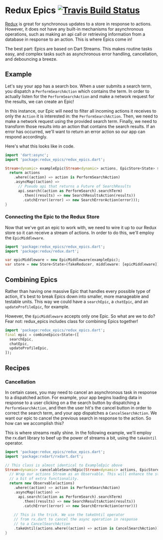 # Redux Epics [![Travis Build Status](https://api.travis-ci.org/brianegan/dart_redux_epics.svg?branch=master)](https://travis-ci.org/brianegan/dart_redux_epics)

[Redux](https://pub.dartlang.org/packages/redux) is great for synchronous updates to a store in response to actions. However, it does not have any built-in mechanisms for asynchronous operations, such as making an api call or retrieving information from a database in response to an action. This is where Epics come in!

The best part: Epics are based on Dart Streams. This makes routine tasks easy, and complex tasks such as asynchronous error handling, cancellation, and debouncing a breeze.

## Example

Let's say your app has a search box. When a user submits a search term,
you dispatch a `PerformSearchAction` which contains the term. In order to
actually listen for the `PerformSearchAction` and make a network request
for the results, we can create an Epic!

In this instance, our Epic will need to filter all incoming actions it
receives to only the `Action` it is interested in: the `PerformSearchAction`.
Then, we need to make a network request using the provided search term.
Finally, we need to transform those results into an action that contains
the search results. If an error has occurred, we'll want to return an error action so our app can respond accordingly.

Here's what this looks like in code.

```dart
import 'dart:async';
import 'package:redux_epics/redux_epics.dart';

Stream<dynamic> exampleEpic(Stream<dynamic> actions, EpicStore<State> store) {
  return actions
    .where((action) => action is PerformSearchAction)
    .asyncMap((action) => 
      // Pseudo api that returns a Future of SearchResults
      api.search((action as PerformSearch).searchTerm)
        .then((results) => new SearchResultsAction(results))
        .catchError((error) => new SearchErrorAction(error)));
}
```

### Connecting the Epic to the Redux Store

Now that we've got an epic to work with, we need to wire it up to our Redux store so it can receive a stream of actions. In order to do this, we'll employ the `EpicMiddleware`.

```dart
import 'package:redux_epics/redux_epics.dart';
import 'package:redux/redux.dart';

var epicMiddleware = new EpicMiddleware(exampleEpic);
var store = new Store<State>(fakeReducer, middleware: [epicMiddleware]);
```

## Combining Epics

Rather than having one massive Epic that handles every possible type of action, it's best to break Epics down into smaller, more manageable and testable units. This way we could have a `searchEpic`, a `chatEpic`, and an `updateProfileEpic`, for example. 

However, the `EpicMiddleware` accepts only one Epic. So what are we to do? Fear not: redux_epics includes class for combining Epics together!

```dart
import 'package:redux_epics/redux_epics.dart';
final epic = combineEpics<State>([
  searchEpic, 
  chatEpic, 
  updateProfileEpic,
]);
```

## Recipes

### Cancellation

In certain cases, you may need to cancel an asynchronous task in response to a dispatched action. For example, your app begins loading data in response to a user clicking on a the search button by dispatching a `PerformSearchAction`, and then the user hit's the cancel button in order to correct the search term, and your app dispatches a `CancelSearchAction`. We want our epic to cancel the previous search in response to the action. So how can we accomplish this?

This is where streams really shine. In the following example, we'll employ the rx.dart library to beef up the power of streams a bit, using the `takeUntil` operator.

```dart
import 'package:redux_epics/redux_epics.dart';
import 'package:rxdart/rxdart.dart';

// This class is almost identical to ExampleEpic above
Stream<dynamic> cancelableSearchEpic(Stream<dynamic> actions, EpicStore<State> store) {
  // Wrap our actions Stream as an Observable. This will enhance the stream with
  // a bit of extra functionality.
  return new Observable(actions)
    .where((action) => action is PerformSearchAction)
    .asyncMap((action) => 
      api.search((action as PerformSearch).searchTerm)
        .then((results) => new SearchResultsAction(results))
        .catchError((error) => new SearchErrorAction(error)))
        
    // This is the trick. We use the takeUntil operator 
    // from rx.dart to cancel the async operation in response 
    // to a CancelSearchAction
    .takeUntil(actions.where((action) => action is CancelSearchAction));
}
```
